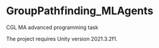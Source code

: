 # GroupPathfinding_MLAgents
CGL MA advanced programming task

The project requires Unity version 2021.3.2f1.

